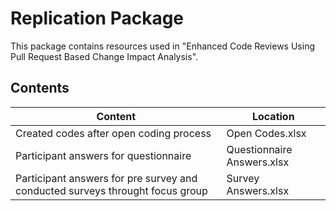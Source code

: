 # Replication Package
This package contains resources used in "Enhanced Code Reviews Using Pull Request Based Change Impact Analysis".

## Contents 
| Content  | Location |
| -------- | ---- |
| Created codes after open coding process | Open Codes.xlsx |
| Participant answers for questionnaire | Questionnaire Answers.xlsx |
| Participant answers for pre survey and conducted surveys throught focus group | Survey Answers.xlsx |


